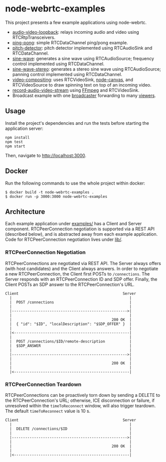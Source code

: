 node-webrtc-examples
====================

This project presents a few example applications using node-webrtc.

- [audio-video-loopback](examples/audio-video-loopback): relays incoming audio
  and video using RTCRtpTransceivers.
- [ping-pong](examples/ping-pong): simple RTCDataChannel ping/pong example.
- [pitch-detector](examples/pitch-detector): pitch detector implemented using
  RTCAudioSink and RTCDataChannel.
- [sine-wave](examples/sine-wave): generates a sine wave using RTCAudioSource;
  frequency control implemented using RTCDataChannel.
- [sine-wave-stereo](examples/sine-wave-stereo): generates a stereo sine wave
  using RTCAudioSource; panning control implemented using RTCDataChannel.
- [video-compositing](examples/video-compositing): uses RTCVideoSink,
  [node-canvas](https://github.com/Automattic/node-canvas), and RTCVideoSource
  to draw spinning text on top of an incoming video.
- [record-audio-video-stream](examples/record-audio-video-stream) using [FFmpeg](https://www.ffmpeg.org) and RTCVideoSink.
- Broadcast example with one [broadcaster](examples/broadcaster) forwarding to many [viewers](examples/viewer).

Usage
-----

Install the project's dependencies and run the tests before starting the
application server:

```
npm install
npm test
npm start
```

Then, navigate to [http://localhost:3000](http://localhost:3000).

Docker
------

Run the following commands to use the whole project within docker:

```
$ docker build -t node-webrtc-examples .
$ docker run -p 3000:3000 node-webrtc-examples
```

Architecture
------------

Each example application under [examples/](examples) has a Client and Server
component. RTCPeerConnection negotiation is supported via a REST API (described
below), and is abstracted away from each example application. Code for
RTCPeerConnection negotiation lives under [lib/](lib).

### RTCPeerConnection Negotiation

RTCPeerConnections are negotiated via REST API. The Server always offers (with
host candidates) and the Client always answers. In order to negotiate a new
RTCPeerConnection, the Client first POSTs to `/connections`. The Server responds
with an RTCPeerConnection ID and SDP offer. Finally, the Client POSTs an SDP
answer to the RTCPeerConnection's URL.

```
Client                                               Server
  |                                                     |
  |  POST /connections                                  |
  |                                                     |
  |---------------------------------------------------->|
  |                                                     |
  |                                             200 OK  |
  |  { "id": "$ID", "localDescription": "$SDP_OFFER" }  |
  |                                                     |
  |<----------------------------------------------------|
  |                                                     |
  |  POST /connections/$ID/remote-description           |
  |  $SDP_ANSWER                                        |
  |                                                     |
  |---------------------------------------------------->|
  |                                                     |
  |                                             200 OK  |
  |                                                     |
  |<----------------------------------------------------|
```

### RTCPeerConnection Teardown

RTCPeerConnections can be proactively torn down by sending a DELETE to the
RTCPeerConnection's URL; otherwise, ICE disconnection or failure, if unresolved
within the `timeToReconnect` window, will also trigger teardown. The default
`timeToReconnect` value is 10 s.

```
Client                                               Server
  |                                                     |
  |  DELETE /connections/$ID                            |
  |                                                     |
  |---------------------------------------------------->|
  |                                                     |
  |                                             200 OK  |
  |                                                     |
  |<----------------------------------------------------|
```
